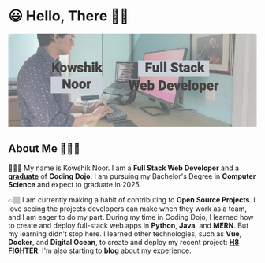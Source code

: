 # 😃 Hello, There 👋🏽

<!--
**kowshik-noor/kowshik-noor** is a ✨ _special_ ✨ repository because its `README.md` (this file) appears on your GitHub profile.

Here are some ideas to get you started:

- 🔭 I’m currently working on ...
- 🌱 I’m currently learning ...
- 👯 I’m looking to collaborate on ...
- 🤔 I’m looking for help with ...
- 💬 Ask me about ...
- 📫 How to reach me: ...
- 😄 Pronouns: ...
- ⚡ Fun fact: ...
-->

<img src="assets/github-cover.jpeg" alt="Profile Banner">

## About Me 💁🏽‍♂️

👨🏽‍💻 My name is Kowshik Noor. I am a **Full Stack Web Developer** and a [**graduate**](https://www.linkedin.com/in/kowshik-noor-58ba9967/overlay/1635475887591/single-media-viewer/) of **Coding Dojo**. I am pursuing my Bachelor's Degree in **Computer Science** and expect to graduate in 2025.

👉🏽 I am currently making a habit of contributing to **Open Source Projects**. I love seeing the projects developers can make when they work as a team, and I am eager to do my part. During my time in Coding Dojo, I learned how to create and deploy full-stack web apps in **Python**, **Java**, and **MERN**. But my learning didn't stop here. I learned other technologies, such as **Vue**, **Docker**, and **Digital Ocean**, to create and deploy my recent project: [**H8 FIGHTER**](https://github.com/kowshik-noor/hate-fighter). I'm also starting to [**blog**](https://dev.to/kowshik_noor) about my experience. 
